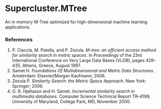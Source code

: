 # Supercluster.MTree
An in memory M-Tree optimized for high-dimensional machine learning applications. 


### References
1. P. Ciaccia, M. Patella, and P. Zezula. *M-tree: an efficient access method for similarity search in metric spaces*. In Proceedings
of the 23rd International Conference on Very Large Data Bases (VLDB), pages 426–435, Athens, Greece, August 1997.
1. Samet H. *Foundations Of Multidimensional and Metric Data Structures*. Amsterdam: Elsevier/Morgan Kaufmann; 2006.
1. Zezula P. *Similarity Search: the Metric Space Approach*. New York: Springer; 2006.
1. G. R. Hjaltason and H. Samet. *Incremental similarity search in multimedia databases*. Computer Science Technical Report TR–4199, University of Maryland, College Park, MD, November 2000.
